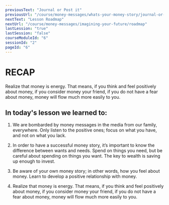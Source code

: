 ```yaml
---
previousText: "Journal or Post it"
previousUrl: "/course/money-messages/whats-your-money-story/journal-or-post-it"
nextText: "Lesson Roadmap"
nextUrl: "/course/money-messages/imagining-your-future/roadmap"
lastLession: "true"
lastSession: "false"
courseModuleId: "6"
sessionId: "2"
pageId: "6"
---
```



# RECAP

<sparkle-character-intro position="right" character="jen">
Realize that money is energy. That means, if you think and feel positively about money, if you consider money your friend, if you do not have a fear about money, money will flow much more easily to you.
</sparkle-character-intro>

## In today's lesson we learned to:
1. We are bombarded by money messages in the media from our family, everywhere. Only listen to the positive ones; focus on what you have, and not on what you lack.

2. In order to have a successful money story, it’s important to know the difference between wants and needs. Spend on things you need, but be careful about spending on things you want. The key to wealth is saving up enough to invest.

3. Be aware of your own money story; in other words, how you feel about money. Learn to develop a positive relationship with money.

4. Realize that money is energy. That means, if you think and feel positively about money, if you consider money your friend, if you do not have a fear about money, money will flow much more easily to you.
